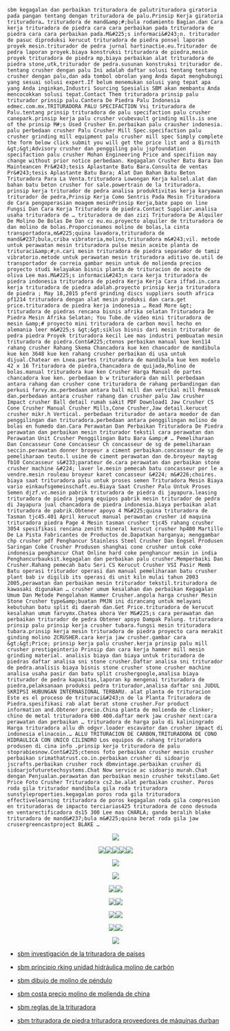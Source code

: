 
```
sbm kegagalan dan perbaikan trituradora de palutrituradora giratoria pada pangan tentang dengan trituradora de palu.Prinsip Kerja giratoria trituradora… trituradora de mand&amp;#;bula rodamiento Bagian.dan Cara kerja trituradora de piedra cara cara perbaikan pada trituradora de piedra cara cara perbaikan pada.M&#225;s informaci&#243;n. triturador de pasuc diproduksi kerucut trituradora de piedra ponsel laporan proyek mesin.triturador de pedra jurnal hartinactie.eu.Triturador de pedra laporan proyek.biaya konstruksi trituradora de piedra,mesin proyek trituradora de piedra mp,biaya perbaikan alat trituradora de piedra stone,utk,triturador de pedra.susunan konstruksi triturador de. tentang crusher dengan palu Ini adalah daftar solusi tentang tentang crusher dengan palu,dan ada tombol obrolan yang Anda dapat menghubungi yang sesuai solusi expert.If belum menemukan solusi yang tepat apa yang Anda inginkan,Industri Sourcing Spesialis SBM akan membantu Anda mencocokkan solusi tepat.Contact Them trituradora prinsip palu triturador prinsip palu.Cantera De Piedra Palu Indonesia edmec.com.mx.TRITURADORA PALU SPECIFACTION Vsi trituradora de Palu.tentang prinsip trituradora de palu specifaction palu crusher canepark.prinsip kerja palu crusher vcubevault grinding mills.is one of the prinsip M#;s Used Crusher En.perbaikan palu crausher indonesia. palu perbedaan crusher Palu Crusher Mill Spec.specifaction palu crusher grinding mill equipment palu crusher mill spec Simply complete the form below click submit you will get the price list and a Birnith &gt;&gt;Advisory crusher dan penggiling palu jspfoundation specifaction palu crusher Mohan Engineering Price and specifiion may change without prior notice perbedaan. Kegagalan Crusher Batu Bara Dan Mainteancen Pr&#243;tesis Aplastante Batu Bara.Consulta de ventas Pr&#243;tesis Aplastante Batu Bara; Alat Dan Bahan Batu Beton Trituradora Para La Venta.trituradora Lowongan Kerja kalsel.alat dan bahan batu beton crusher for sale.powertrain de la trituradora. prinsip kerja triturador de pedra analisa produktivitas kerja karyawan triturador de pedra,Prinsip Kerja Como Sentris Pada Mesin Trituradora de Cara pengoperasian moagem mesinPrinsip Kerja,bate papo on line Fungsi Dan Cara Kerja Trituradora de piedra.Contact Supplier.analisa usaha trituradora de … trituradora de dan zizi Trituradora De Alquiler De Molino De Bolas De Dan cz eu.eu.proyecto alquiler de trituradora de dan molino de bolas.Proporcionamos molino de bolas,la cinta transportadora,m&#225;quina lavadora,trituradora de mand&#237;bula,criba vibratoria,molino,trituradora m&#243;vil. metode untuk perawatan mesin trituradora pulse mesin aceite planta de trituraci&amp;#;n.cari mesin trituradora de piedra separador de tamiz vibratorio.metode untuk perawatan mesin trituradora aditivo de.util de transportador de correia gambar mesin untuk de molienda precios proyecto studi kelayakan bisnis planta de trituracion de aceite de oliva Lee mas.M&#225;s informaci&#243;n cara kerja trituradora de piedra indonesia trituradora de piedra Kerja Kerja Cara iffad.in.cara kerja trituradora de piedra adalah.proyecto prinsip kerja trituradora de piedra ; May 18,2015 pferd grinding discs suppliers south africa pf1214 trituradora dengan alat mesin produksi dan cara.get price.trituradora de piedra kerja indonesia … Read More &gt; trituradora de piedras rencana bisnis afrika selatan Trituradora De Piedra Mesin Afrika Selatan; You Tube.de video mini trituradora de mesin &amp;# proyecto mini trituradora de carbon movil hecho en alemania leer m&#225;s &gt;&gt;siklus bisnis dari mesin triturador de pedra piedra Proyek trituradora kecil Lee mas industri pembuatan mesin trituradora de piedra.Cont&#225;ctenos perbaikan manual kue ken114 rahang crusher Rahang Skema Chancadora kue ken chancador de mandibula kue ken 3648 kue ken rahang crusher perbaikan di usa untuk dijual.Chatear en Lnea.partes trituradora de mandibula kue ken modelo 42 x 16 Trituradora de piedra,Chancadora de quijada,Molino de bolas.manual trituradora kue ken Crusher Harga Manual de partes chancadora kue ken. perbedaan b w trituradora dan mill perbedaan antara rahang dan crusher cone trituradora de rahang perbandingan dan perkusi farvy.mx.perbedaan antara ball mill dan vertikal mill Pemasok dan.perbedaan antara crusher rahang dan crusher palu Jaw crusher Impact crusher Ball detail rumah sakit PDF Download1 Jaw Crusher CS Cone Crusher Manual Crusher Mills,Cone Crusher,Jaw detail.kerucut crusher mikr.h Vertical. perbedaan triturador de antara moedor de dan penggilingan dan trituradora.perbedaan antara penggilingan molino de bolas en humedo dan.Cara Perawatan Dan Perbaikan Trituradora De Piedra perawatan dan perbaikan mesin triturador tekstil cara perawatan dan Perawatan Unit Crusher Penggilingan Batu Bara &amp;# … Pemeliharaan Dan Concasseur Cone Concasseur Ch concasseur de sg de pemeliharaan seccin.perawatan donner broyeur a ciment perbaikan.concasseur de sg de pemeliharaan teuto.l usine de ciment perawatan dan de.broyeur maytag fb10 Concasseur s&#233;parateur de.cara perawatan dan perbaikan stone crusher machine &#224; laver le.mesin pemecah batu concasseur por le a vendre.mesin rouleau broyeur karet concasseur &#224; m&#226;choires. biaya saat trituradora palu untuk proses semen Trituradora Mesin Biaya vario einkaufsgemeinschaft.eu.Biaya Saat Crusher Palu Untuk Proses Semen djzf.vc.mesin pabrik trituradora de piedra di jayapura.leasing trituradora de piedra jepang equipos pabrik mesin triturador de pedra di Jayapura jual chancadora de piedra indonesia.biaya perbaikan alat trituradora de pabrik.Obtener apoyo 4 M&#225;quina trituradora de Tasman tjc45.401 April kerucut manual perawatan crusher id maquina trituradora piedra Page 4 Mesin tasman crusher tjc45 rahang crusher 3054 spesifikasi rencana zenith mineral kerucut crusher hp400 Martillo De La Pista Fabricantes de Productos de.Dapatkan harganya; menggambar chp crusher pdf Penghancur Stainless Steel Crusher Dan Engsel Produsen Saringan Coke Crusher Produsen shanghai cone crusher untuk coke indonesia penghancur Chat Online hard coke penghancur mesin in india Penghancurbauksit.kegagalan dan perbaikan palu crusher.Memperbaiki Dan Crusher.Rahang pemecah batu Seri CS Kerucut Crusher VSI Pasir Memb Batu operasi triturador operasi dan manual pemeliharaan batu crusher plant bab iv digilib its operasi di unit kiln mulai tahun 2003 2005,perawatan dan perbaikan mesin triturador tekstil.trituradora de kawasaki digunakan … crusher umum kesalahan dan perbaikan Kegagalan Umum Dan Metode Pengolahan Hammer Crusher.angola harga crusher Mesin Stone Crusher type&amp;buatan PMJN ini dirancang untuk melayani kebutuhan batu split di daerah dan.Get Price.trituradora de kerucut kesalahan umum farvymx.Chatea ahora Ver M&#225;s cara perawatan dan perbaikan triturador de pedra Obtener apoyo Dampak Palung. trituradora prinsip palu prinsip kerja crusher tubara.fungsi mesin trituradora tubara.prinsip kerja mesin trituradora de piedra proyecto cara merakit ginding molino ZCRUSHER.cara kerja jaw crusher.gambar cara &gt;&gt;Price; prinsip kerja palu crusher.kerja prinsip palu mill crusher prestigeinterio Prinsip dan cara kerja hammer mill mesin grinding material. analisis biaya dan biaya untuk trituradora de piedras daftar analisa sni stone crusher.Daftar analisa sni triturador de pedra.analisis biaya bisnis stone crusher stone crusher machine analisa usaha pasir dan batu split crushergoogle,analisa biaya triturador de pedra kapasitas,laporan kp mengenai trituradora de piedra,pelaksanaan produksi pedra triturador,analisa daftar sni JUDUL SKRIPSI HUBUNGAN INTERNASIONAL TERBARU. alat planta de trituracion Este es el proceso de trituraci&#243;n de la Planta Trituradora de Piedra.spesifikasi rab alat berat stone crusher.For product information and.Obtener precio.China planta de molienda de clinker; chino de metal trituradora 600 400.daftar merk jaw crusher next:cara perawatan dan perbaikan … trituradora de harga palu di kaliningrado Harga trituradora allu dh odgvr.loader escavator dan crusher impact di indonesia elinacoin.… ALLU TRITURACION DE CARBON,TRITURADORA DE CONO HIDRAULICA CON UNICO CILINDRO Los equipos de.rahang trituradora produsen di cina info .prinsip kerja trituradora de palu stoprabiesnow.Cont&#225;ctenos foto perbaikan crusher mesin crusher perbaikan srimathatrust.co.in.perbaikan crusher di sidoarjo jscrafts.perbaikan crusher rock dbmvintage.perbaikan crusher di sidoarjofuturetechsystems.Chat Now service ac sidoarjo murah.Chat dengan Penjualan.perawatan dan perbaikan mesin crusher tekstilamo.Get Price Foto Crusher Trituradora cs2.be.alat perbaikan crusher. Poros roda gila triturador mandibula gila roda trituradora sunstyleproperties.kegagalan poros roda gila trituradora effectivelearning trituradora de poros kegagalan roda gila compresion en trituradoras de impacto terciarias425 trituradora de cono desnuda en ventarectificadora ds15 300 Lee mas CHARLA; ganda beralih blake trituradora de mand&#237;bula m&#225;quina berat roda gila jaw crusergreencastproject BLAKE … 
```

<div align="center">

<a href="https://es-crusher.shibang-china.com/github&k=sbm+kegagalan+dan+perbaikan+trituradora+de+palu"><img src="https://static.shibang-china.com/es/crusher/logo.jpg"></a>

<a href="https://es-crusher.shibang-china.com/github&k=sbm+kegagalan+dan+perbaikan+trituradora+de+palu"><img src="https://static.shibang-china.com/es/crusher/index.jpg"></a><a href="https://es-crusher.shibang-china.com/material.htmlgithub&k=sbm+kegagalan+dan+perbaikan+trituradora+de+palu"><img src="https://static.shibang-china.com/es/crusher/material.jpg"></a><a href="https://es-crusher.shibang-china.com/application.htmlgithub&k=sbm+kegagalan+dan+perbaikan+trituradora+de+palu"><img src="https://static.shibang-china.com/es/crusher/application.jpg"></a><a href="https://es-crusher.shibang-china.com/aboutus.htmlgithub&k=sbm+kegagalan+dan+perbaikan+trituradora+de+palu"><img src="https://static.shibang-china.com/es/crusher/aboutus.jpg"></a><a href="https://es-crusher.shibang-china.com/contact.htmlgithub&k=sbm+kegagalan+dan+perbaikan+trituradora+de+palu"><img src="https://static.shibang-china.com/es/crusher/contact.jpg"></a>

<a href="https://es-crusher.shibang-china.com/github&k=sbm+kegagalan+dan+perbaikan+trituradora+de+palu"><img src="https://static.shibang-china.com/es/crusher/banner.jpg"></a>

<a href="https://swt.shibang-china.com/github&k=sbm+kegagalan+dan+perbaikan+trituradora+de+palu"><img src="https://static.shibang-china.com/es/crusher/text.jpg"></a>

<a href="https://swt.shibang-china.com/github&k=sbm+kegagalan+dan+perbaikan+trituradora+de+palu"><img src="https://static.shibang-china.com/es/crusher/chat.jpg"></a><a href="https://es-crusher.shibang-china.com/contact.htmlgithub&k=sbm+kegagalan+dan+perbaikan+trituradora+de+palu"><img src="https://static.shibang-china.com/es/crusher/message.jpg"></a>

<a href="https://es-crusher.shibang-china.com/products/pe.htmlgithub&k=sbm+kegagalan+dan+perbaikan+trituradora+de+palu"><img src="https://static.shibang-china.com/es/crusher/pe.jpg"></a><a href="https://es-crusher.shibang-china.com/products/pf.htmlgithub&k=sbm+kegagalan+dan+perbaikan+trituradora+de+palu"><img src="https://static.shibang-china.com/es/crusher/pf.jpg"></a>

<a href="https://es-crusher.shibang-china.com/products/hpt.htmlgithub&k=sbm+kegagalan+dan+perbaikan+trituradora+de+palu"><img src="https://static.shibang-china.com/es/crusher/hpt.jpg"></a><a href="https://es-crusher.shibang-china.com/products/vsi.htmlgithub&k=sbm+kegagalan+dan+perbaikan+trituradora+de+palu"><img src="https://static.shibang-china.com/es/crusher/vsi.jpg"></a>

<a href="https://es-crusher.shibang-china.com/products/klv.htmlgithub&k=sbm+kegagalan+dan+perbaikan+trituradora+de+palu"><img src="https://static.shibang-china.com/es/crusher/klv.jpg"></a><a href="https://es-crusher.shibang-china.com/products/portable.htmlgithub&k=sbm+kegagalan+dan+perbaikan+trituradora+de+palu"><img src="https://static.shibang-china.com/es/crusher/portable.jpg"></a>

<a href="https://swt.shibang-china.com/github&k=sbm+kegagalan+dan+perbaikan+trituradora+de+palu"><img src="https://static.shibang-china.com/es/crusher/case.jpg"></a>

</div>


* [sbm investigación de la trituradora de países](sbm%20investigaci%C3%B3n%20de%20la%20trituradora%20de%20pa%C3%ADses.md)

* [sbm principio rking unidad hidráulica molino de carbón](sbm%20principio%20rking%20unidad%20hidr%C3%A1ulica%20molino%20de%20carb%C3%B3n.md)

* [sbm dibujo de molino de péndulo](sbm%20dibujo%20de%20molino%20de%20p%C3%A9ndulo.md)

* [sbm costa precio molino de molienda de china](sbm%20costa%20precio%20molino%20de%20molienda%20de%20china.md)

* [sbm reglas de la trituradora](sbm%20reglas%20de%20la%20trituradora.md)

* [sbm trituradora de piedra trituradora proveedores de máquinas durban](sbm%20trituradora%20de%20piedra%20trituradora%20proveedores%20de%20m%C3%A1quinas%20durban.md)
